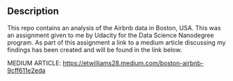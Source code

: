 ## Description
This repo contains an analysis of the Airbnb data in Boston, USA. This was an assignment given to me by Udacity for the Data Science Nanodegree program. As part of this assignment a link to a medium article discussing my findings has been created and will be found in the link below.

MEDIUM ARTICLE: https://etwilliams28.medium.com/boston-airbnb-9cff611e2eda

